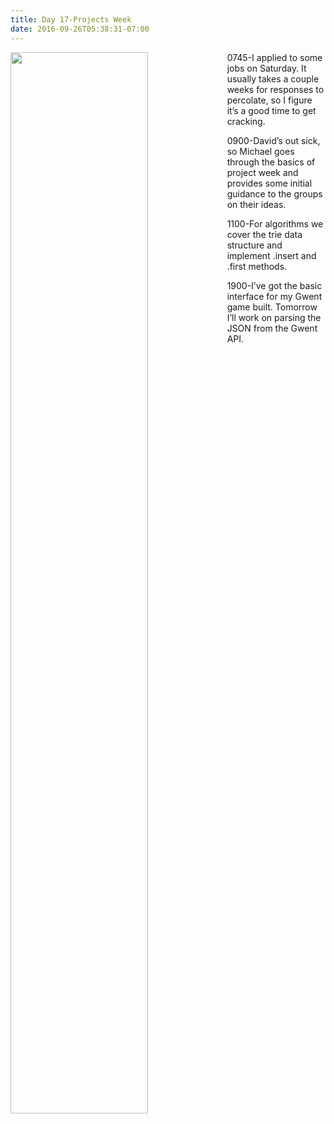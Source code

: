 ```yaml
---
title: Day 17-Projects Week
date: 2016-09-26T05:38:31-07:00
---
```

<img style="float: left; margin:0 1em 1em 0; width: 66%" src="/img/blog/day17.jpg"/> 

0745-I applied to some jobs on Saturday.  It usually takes a couple weeks for responses to percolate, so I figure it’s a good time to get cracking.  

0900-David’s out sick, so Michael goes through the basics of project week and provides some initial guidance to the groups on their ideas.

1100-For algorithms we cover the trie data structure and implement .insert and .first methods.

1900-I’ve got the basic interface for my Gwent game built.  Tomorrow I’ll work on parsing the JSON from the Gwent API.
